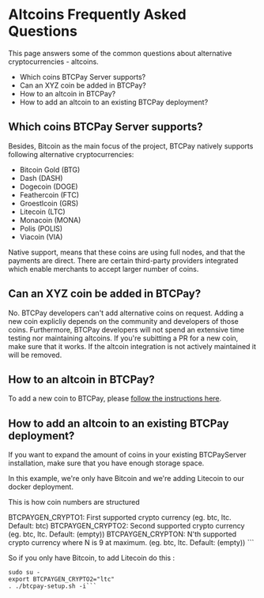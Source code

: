# Altcoins Frequently Asked Questions

This page answers some of the common questions about alternative cryptocurrencies - altcoins.

* Which coins BTCPay Server supports?
* Can an XYZ coin be added in BTCPay?
* How to an altcoin in BTCPay?
* How to add an altcoin to an existing BTCPay deployment?

## Which coins BTCPay Server supports?
Besides, Bitcoin as the main focus of the project, BTCPay natively supports following alternative cryptocurrencies:

* Bitcoin Gold (BTG)
* Dash (DASH)
* Dogecoin (DOGE)
* Feathercoin (FTC)
* Groestlcoin (GRS)
* Litecoin (LTC)
* Monacoin (MONA)
* Polis (POLIS)
* Viacoin (VIA)

Native support, means that these coins are using full nodes, and that the payments are direct. There are certain third-party providers integrated which enable merchants to accept larger number of coins.

## Can an XYZ coin be added in BTCPay?
No. BTCPay developers can't add alternative coins on request. Adding a new coin explicliy depends on the community and developers of those coins. Furthermore, BTCPay developers will not spend an extensive time testing nor maintaining altcoins. If you're subitting a PR for a new coin, make sure that it works. If the altcoin integration is not actively maintained it will be removed.

## How to an altcoin in BTCPay?
To add a new coin to BTCPay, please [follow the instructions here](/Altcoins.md#how-can-i-add-an-altcoin-to-btcpayserver).

## How to add an altcoin to an existing BTCPay deployment?

If you want to expand the amount of coins in your existing BTCPayServer installation, make sure that you have enough storage space.

In this example, we're only have Bitcoin and we're adding Litecoin to our docker deployment.

This is how coin numbers are structured

BTCPAYGEN_CRYPTO1: First supported crypto currency (eg. btc, ltc. Default: btc)
BTCPAYGEN_CRYPTO2: Second supported crypto currency (eg. btc, ltc. Default: (empty))
BTCPAYGEN_CRYPTON: N'th supported crypto currency where N is 9 at maximum. (eg. btc, ltc. Default: (empty)) ```

So if you only have Bitcoin, to add Litecoin do this :

```
sudo su -
export BTCPAYGEN_CRYPTO2="ltc"
. ./btcpay-setup.sh -i```
